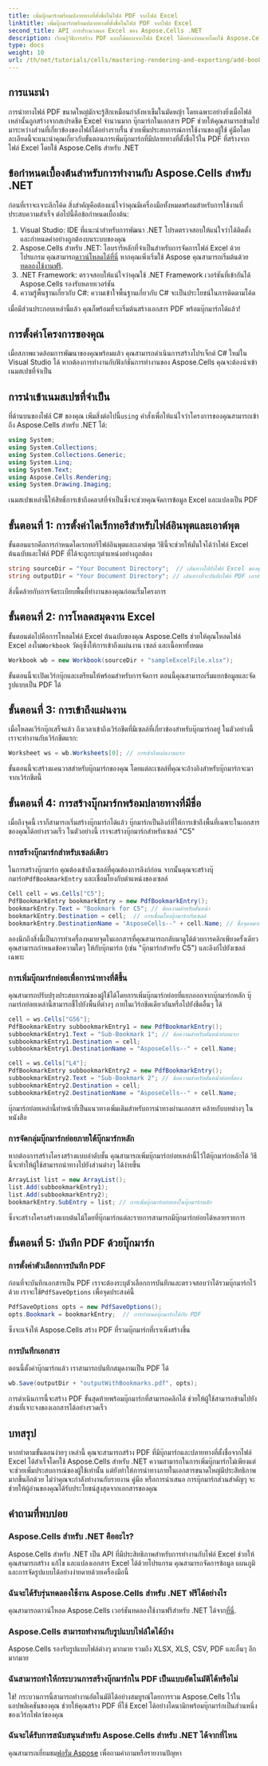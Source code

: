 ```yaml
---
title: เพิ่มบุ๊กมาร์กพร้อมปลายทางที่ตั้งชื่อในไฟล์ PDF จากไฟล์ Excel
linktitle: เพิ่มบุ๊กมาร์กพร้อมปลายทางที่ตั้งชื่อในไฟล์ PDF จากไฟล์ Excel
second_title: API การประมวลผล Excel ของ Aspose.Cells .NET
description: เรียนรู้วิธีการสร้าง PDF แบบโต้ตอบจากไฟล์ Excel ได้อย่างง่ายดายโดยใช้ Aspose.Cells สำหรับ .NET บทช่วยสอนนี้ครอบคลุมถึงการเพิ่มบุ๊กมาร์กพร้อมปลายทางที่มีชื่อเพื่อปรับปรุงการนำทาง PDF
type: docs
weight: 10
url: /th/net/tutorials/cells/mastering-rendering-and-exporting/add-bookmarks-with-named-destinations/
---
```

## การแนะนำ

การนำทางไฟล์ PDF ขนาดใหญ่มักจะรู้สึกเหมือนกำลังหาเข็มในมัดหญ้า โดยเฉพาะอย่างยิ่งเมื่อไฟล์เหล่านั้นถูกสร้างจากสเปรดชีต Excel จำนวนมาก บุ๊กมาร์กในเอกสาร PDF ช่วยให้คุณสามารถข้ามไปมาระหว่างส่วนที่เกี่ยวข้องของไฟล์ได้อย่างราบรื่น ช่วยเพิ่มประสบการณ์การใช้งานของผู้ใช้ คู่มือโดยละเอียดนี้จะแนะนำคุณเกี่ยวกับขั้นตอนการเพิ่มบุ๊กมาร์กที่มีปลายทางที่ตั้งชื่อไว้ใน PDF ที่สร้างจากไฟล์ Excel โดยใช้ Aspose.Cells สำหรับ .NET

## ข้อกำหนดเบื้องต้นสำหรับการทำงานกับ Aspose.Cells สำหรับ .NET

ก่อนที่เราจะเจาะลึกโค้ด สิ่งสำคัญคือต้องแน่ใจว่าคุณมีเครื่องมือทั้งหมดพร้อมสำหรับการใช้งานที่ประสบความสำเร็จ ต่อไปนี้คือข้อกำหนดเบื้องต้น:

1. Visual Studio: IDE ที่แนะนำสำหรับการพัฒนา .NET โปรดตรวจสอบให้แน่ใจว่าได้ติดตั้งและกำหนดค่าอย่างถูกต้องบนระบบของคุณ
2.  Aspose.Cells สำหรับ .NET: ไลบรารีหลักที่จำเป็นสำหรับการจัดการไฟล์ Excel ด้วยโปรแกรม คุณสามารถ[ดาวน์โหลดได้ที่นี่](https://releases.aspose.com/cells/net/) หากคุณเพิ่งเริ่มใช้ Aspose คุณสามารถเริ่มต้นด้วย[ทดลองใช้งานฟรี](https://releases.aspose.com/).
3. .NET Framework: ตรวจสอบให้แน่ใจว่าคุณใช้ .NET Framework เวอร์ชันที่เข้ากันได้ Aspose.Cells รองรับหลายเวอร์ชัน
4. ความรู้พื้นฐานเกี่ยวกับ C#: ความเข้าใจพื้นฐานเกี่ยวกับ C# จะเป็นประโยชน์ในการติดตามโค้ด

เมื่อมีส่วนประกอบเหล่านี้แล้ว คุณก็พร้อมที่จะเริ่มต้นสร้างเอกสาร PDF พร้อมบุ๊กมาร์กได้แล้ว!

## การตั้งค่าโครงการของคุณ

เมื่อสภาพแวดล้อมการพัฒนาของคุณพร้อมแล้ว คุณสามารถดำเนินการสร้างโปรเจ็กต์ C# ใหม่ใน Visual Studio ได้ หากต้องการทำงานกับฟังก์ชันการทำงานของ Aspose.Cells คุณจะต้องนำเข้าเนมสเปซที่จำเป็น

## การนำเข้าเนมสเปซที่จำเป็น

ที่ด้านบนของไฟล์ C# ของคุณ เพิ่มสิ่งต่อไปนี้`using` คำสั่งเพื่อให้แน่ใจว่าโครงการของคุณสามารถเข้าถึง Aspose.Cells สำหรับ .NET ได้:

```csharp
using System;
using System.Collections;
using System.Collections.Generic;
using System.Linq;
using System.Text;
using Aspose.Cells.Rendering;
using System.Drawing.Imaging;
```

เนมสเปซเหล่านี้ให้สิทธิ์การเข้าถึงคลาสที่จำเป็นซึ่งจะช่วยคุณจัดการข้อมูล Excel และแปลงเป็น PDF

## ขั้นตอนที่ 1: การตั้งค่าไดเร็กทอรีสำหรับไฟล์อินพุตและเอาต์พุต

ขั้นตอนแรกคือการกำหนดไดเรกทอรีไฟล์อินพุตและเอาต์พุต วิธีนี้จะช่วยให้มั่นใจได้ว่าไฟล์ Excel ต้นฉบับและไฟล์ PDF ที่ได้จะถูกระบุตำแหน่งอย่างถูกต้อง

```csharp
string sourceDir = "Your Document Directory";  // เส้นทางไปยังไฟล์ Excel ของคุณ
string outputDir = "Your Document Directory"; // เส้นทางที่จะบันทึกไฟล์ PDF เอาท์พุต
```

สิ่งนี้คล้ายกับการจัดระเบียบพื้นที่ทำงานของคุณก่อนเริ่มโครงการ

## ขั้นตอนที่ 2: การโหลดสมุดงาน Excel

 ขั้นตอนต่อไปคือการโหลดไฟล์ Excel ต้นฉบับของคุณ Aspose.Cells ช่วยให้คุณโหลดไฟล์ Excel ลงใน`Workbook` วัตถุซึ่งให้การเข้าถึงแผ่นงาน เซลล์ และเนื้อหาทั้งหมด

```csharp
Workbook wb = new Workbook(sourceDir + "sampleExcelFile.xlsx");
```

ขั้นตอนนี้จะเปิดเวิร์กบุ๊กและเตรียมให้พร้อมสำหรับการจัดการ ตอนนี้คุณสามารถเริ่มแยกข้อมูลและจัดรูปแบบเป็น PDF ได้

## ขั้นตอนที่ 3: การเข้าถึงแผ่นงาน

เมื่อโหลดเวิร์กบุ๊กเสร็จแล้ว ถึงเวลาเข้าถึงเวิร์กชีตที่มีเซลล์ที่เกี่ยวข้องสำหรับบุ๊กมาร์กอยู่ ในตัวอย่างนี้ เราจะทำงานกับเวิร์กชีตแรก:

```csharp
Worksheet ws = wb.Worksheets[0]; // การเข้าถึงแผ่นงานแรก
```

ขั้นตอนนี้จะสร้างแคนวาสสำหรับบุ๊กมาร์กของคุณ โดยแต่ละเซลล์ที่คุณจะอ้างอิงสำหรับบุ๊กมาร์กจะมาจากเวิร์กชีตนี้

## ขั้นตอนที่ 4: การสร้างบุ๊กมาร์กพร้อมปลายทางที่มีชื่อ

เมื่อถึงจุดนี้ เราก็สามารถเริ่มสร้างบุ๊กมาร์กได้แล้ว บุ๊กมาร์กเป็นลิงก์ที่ให้การเข้าถึงพื้นที่เฉพาะในเอกสารของคุณได้อย่างรวดเร็ว ในตัวอย่างนี้ เราจะสร้างบุ๊กมาร์กสำหรับเซลล์ "C5"

### การสร้างบุ๊กมาร์กสำหรับเซลล์เดียว

 ในการสร้างบุ๊กมาร์ก คุณต้องเข้าถึงเซลล์ที่คุณต้องการลิงก์ก่อน จากนั้นคุณจะสร้างบุ๊กมาร์ก`PdfBookmarkEntry` และเชื่อมโยงกับตำแหน่งของเซลล์

```csharp
Cell cell = ws.Cells["C5"];
PdfBookmarkEntry bookmarkEntry = new PdfBookmarkEntry();
bookmarkEntry.Text = "Bookmark for C5"; // ข้อความสำหรับคั่นหน้า
bookmarkEntry.Destination = cell;  // การเชื่อมโยงบุ๊กมาร์กกับเซลล์
bookmarkEntry.DestinationName = "AsposeCells--" + cell.Name; // ชื่อจุดหมายปลายทางที่ไม่ซ้ำใคร
```

ลองนึกถึงสิ่งนี้เป็นการทำเครื่องหมายจุดในเอกสารที่คุณสามารถกลับมาดูได้ด้วยการคลิกเพียงครั้งเดียว คุณสามารถกำหนดข้อความใดๆ ให้กับบุ๊กมาร์ก (เช่น "บุ๊กมาร์กสำหรับ C5") และลิงก์ไปยังเซลล์เฉพาะ

### การเพิ่มบุ๊กมาร์กย่อยเพื่อการนำทางที่ดีขึ้น

คุณสามารถปรับปรุงประสบการณ์ของผู้ใช้ได้โดยการเพิ่มบุ๊กมาร์กย่อยที่แยกออกจากบุ๊กมาร์กหลัก บุ๊กมาร์กย่อยเหล่านี้สามารถชี้ไปยังพื้นที่ต่างๆ ภายในเวิร์กชีตเดียวกันหรือไปยังชีตอื่นๆ ได้

```csharp
cell = ws.Cells["G56"];
PdfBookmarkEntry subbookmarkEntry1 = new PdfBookmarkEntry();
subbookmarkEntry1.Text = "Sub-Bookmark 1"; // ข้อความสำหรับคั่นหน้าย่อยแรก
subbookmarkEntry1.Destination = cell;
subbookmarkEntry1.DestinationName = "AsposeCells--" + cell.Name;

cell = ws.Cells["L4"];
PdfBookmarkEntry subbookmarkEntry2 = new PdfBookmarkEntry();
subbookmarkEntry2.Text = "Sub-Bookmark 2"; // ข้อความสำหรับคั่นหน้าย่อยที่สอง
subbookmarkEntry2.Destination = cell;
subbookmarkEntry2.DestinationName = "AsposeCells--" + cell.Name;
```

บุ๊กมาร์กย่อยเหล่านี้ทำหน้าที่เป็นแนวทางเพิ่มเติมสำหรับการนำทางผ่านเอกสาร คล้ายกับบทต่างๆ ในหนังสือ

### การจัดกลุ่มบุ๊กมาร์กย่อยภายใต้บุ๊กมาร์กหลัก

หากต้องการสร้างโครงสร้างแบบลำดับชั้น คุณสามารถเพิ่มบุ๊กมาร์กย่อยเหล่านี้ไว้ใต้บุ๊กมาร์กหลักได้ วิธีนี้จะทำให้ผู้ใช้สามารถนำทางไปยังส่วนต่างๆ ได้ง่ายขึ้น

```csharp
ArrayList list = new ArrayList();
list.Add(subbookmarkEntry1);
list.Add(subbookmarkEntry2);
bookmarkEntry.SubEntry = list; // การเพิ่มบุ๊กมาร์กย่อยลงในบุ๊กมาร์กหลัก
```

ซึ่งจะสร้างโครงสร้างแบบต้นไม้โดยที่บุ๊กมาร์กแต่ละรายการสามารถมีบุ๊กมาร์กย่อยได้หลายรายการ

## ขั้นตอนที่ 5: บันทึก PDF ด้วยบุ๊กมาร์ก

### การตั้งค่าตัวเลือกการบันทึก PDF

 ก่อนที่จะบันทึกเอกสารเป็น PDF เราจะต้องระบุตัวเลือกการบันทึกและตรวจสอบว่าได้รวมบุ๊กมาร์กไว้ด้วย เราจะใช้`PdfSaveOptions` เพื่อจุดประสงค์นี้

```csharp
PdfSaveOptions opts = new PdfSaveOptions();
opts.Bookmark = bookmarkEntry;  // การกำหนดบุ๊กมาร์กให้กับ PDF
```

ซึ่งจะแจ้งให้ Aspose.Cells สร้าง PDF ที่รวมบุ๊กมาร์กที่เราเพิ่งสร้างขึ้น

### การบันทึกเอกสาร

ตอนนี้ตั้งค่าบุ๊กมาร์กแล้ว เราสามารถบันทึกสมุดงานเป็น PDF ได้

```csharp
wb.Save(outputDir + "outputWithBookmarks.pdf", opts);
```

การดำเนินการนี้จะสร้าง PDF ขั้นสุดท้ายพร้อมบุ๊กมาร์กที่สามารถคลิกได้ ช่วยให้ผู้ใช้สามารถข้ามไปยังส่วนที่เจาะจงของเอกสารได้อย่างรวดเร็ว

## บทสรุป

หากทำตามขั้นตอนง่ายๆ เหล่านี้ คุณจะสามารถสร้าง PDF ที่มีบุ๊กมาร์กและปลายทางที่ตั้งชื่อจากไฟล์ Excel ได้สำเร็จโดยใช้ Aspose.Cells สำหรับ .NET ความสามารถในการเพิ่มบุ๊กมาร์กไม่เพียงแต่จะช่วยเพิ่มประสบการณ์ของผู้ใช้เท่านั้น แต่ยังทำให้การนำทางภายในเอกสารขนาดใหญ่มีประสิทธิภาพมากขึ้นอีกด้วย ไม่ว่าคุณจะกำลังทำงานกับรายงาน คู่มือ หรือการนำเสนอ การบุ๊กมาร์กส่วนสำคัญๆ จะช่วยให้ผู้อ่านของคุณได้รับประโยชน์สูงสุดจากเอกสารของคุณ

## คำถามที่พบบ่อย

### Aspose.Cells สำหรับ .NET คืออะไร?
Aspose.Cells สำหรับ .NET เป็น API ที่มีประสิทธิภาพสำหรับการทำงานกับไฟล์ Excel ช่วยให้คุณสามารถสร้าง แก้ไข และแปลงเอกสาร Excel ได้ด้วยโปรแกรม คุณสามารถจัดการข้อมูล แผนภูมิ และการจัดรูปแบบได้อย่างง่ายดายด้วยเครื่องมือนี้

### ฉันจะได้รับรุ่นทดลองใช้งาน Aspose.Cells สำหรับ .NET ฟรีได้อย่างไร
 คุณสามารถดาวน์โหลด Aspose.Cells เวอร์ชันทดลองใช้งานฟรีสำหรับ .NET ได้จาก[ที่นี่](https://releases.aspose.com/).

### Aspose.Cells สามารถทำงานกับรูปแบบไฟล์ใดได้บ้าง
Aspose.Cells รองรับรูปแบบไฟล์ต่างๆ มากมาย รวมถึง XLSX, XLS, CSV, PDF และอื่นๆ อีกมากมาย

### ฉันสามารถทำให้กระบวนการสร้างบุ๊กมาร์กใน PDF เป็นแบบอัตโนมัติได้หรือไม่
ใช่! กระบวนการนี้สามารถทำงานอัตโนมัติได้อย่างสมบูรณ์โดยการรวม Aspose.Cells ไว้ในแอปพลิเคชันของคุณ ช่วยให้คุณสร้าง PDF ที่ใช้ Excel ได้อย่างไดนามิกพร้อมบุ๊กมาร์กเป็นส่วนหนึ่งของเวิร์กโฟลว์ของคุณ

### ฉันจะได้รับการสนับสนุนสำหรับ Aspose.Cells สำหรับ .NET ได้จากที่ไหน
 คุณสามารถเยี่ยมชม[ฟอรั่ม Aspose](https://forum.aspose.com/c/cells/9) เพื่อถามคำถามหรือรายงานปัญหา